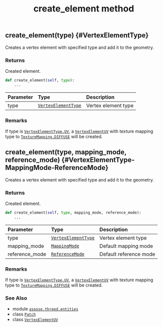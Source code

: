 ﻿---
title: create_element method
second_title: Aspose.3D for Python via .NET API References
description: 
type: docs
weight: 30
url: /python-net/aspose.threed.entities/patch/create_element/
is_root: false
---

## create_element(type) {#VertexElementType}

Creates a vertex element with specified type and add it to the geometry.


### Returns 


Created element.


```python
def create_element(self, type):
    ...
```


| Parameter | Type | Description |
| :- | :- | :- |
| type | [`VertexElementType`](/3d/python-net/aspose.threed.entities/vertexelementtype) | Vertex element type |
### Remarks

If type is [`VertexElementType.UV`](/3d/python-net/aspose.threed.entities/vertexelementtype#UV), a [`VertexElementUV`](/3d/python-net/aspose.threed.entities/vertexelementuv) with texture mapping type to [`TextureMapping.DIFFUSE`](/3d/python-net/aspose.threed.entities/texturemapping#DIFFUSE) will be created.

## create_element(type, mapping_mode, reference_mode) {#VertexElementType-MappingMode-ReferenceMode}

Creates a vertex element with specified type and add it to the geometry.


### Returns 


Created element.


```python
def create_element(self, type, mapping_mode, reference_mode):
    ...
```


| Parameter | Type | Description |
| :- | :- | :- |
| type | [`VertexElementType`](/3d/python-net/aspose.threed.entities/vertexelementtype) | Vertex element type |
| mapping_mode | [`MappingMode`](/3d/python-net/aspose.threed.entities/mappingmode) | Default mapping mode |
| reference_mode | [`ReferenceMode`](/3d/python-net/aspose.threed.entities/referencemode) | Default reference mode |
### Remarks

If type is [`VertexElementType.UV`](/3d/python-net/aspose.threed.entities/vertexelementtype#UV), a [`VertexElementUV`](/3d/python-net/aspose.threed.entities/vertexelementuv) with texture mapping type to [`TextureMapping.DIFFUSE`](/3d/python-net/aspose.threed.entities/texturemapping#DIFFUSE) will be created.


### See Also
* module [`aspose.threed.entities`](../../)
* class [`Patch`](/3d/python-net/aspose.threed.entities/patch)
* class [`VertexElementUV`](/3d/python-net/aspose.threed.entities/vertexelementuv)

